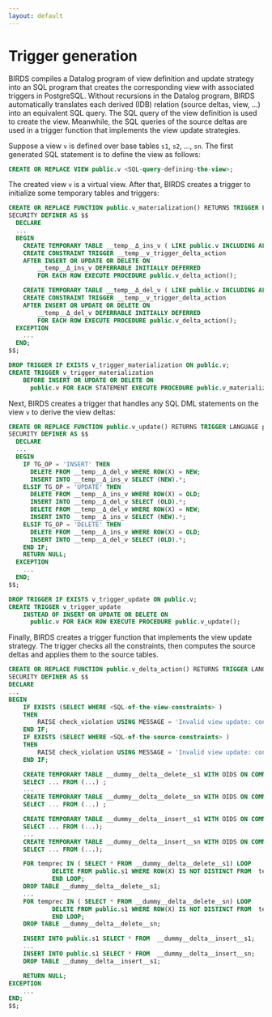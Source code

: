 ```yaml
---
layout: default
---
```


# Trigger generation

BIRDS compiles a Datalog program of view definition and update strategy into an SQL program that creates the corresponding view with associated triggers in PostgreSQL.
Without recursions in the Datalog program, BIRDS automatically translates each derived (IDB) relation (source deltas, view, ...) into an equivalent SQL query.
The SQL query of the view definition is used to create the view. Meanwhile, the SQL queries of the source deltas are used in a trigger function that implements the view update strategies.

Suppose a view `v` is defined over base tables `s1`, `s2`, ..., `sn`. The first generated SQL statement is to define the view as follows:
```sql
CREATE OR REPLACE VIEW public.v <SQL-query-defining-the-view>;
```

The created view `v` is a virtual view. After that, BIRDS creates a trigger to initialize some temporary tables and triggers:

```sql 
CREATE OR REPLACE FUNCTION public.v_materialization() RETURNS TRIGGER LANGUAGE plpgsql
SECURITY DEFINER AS $$
  DECLARE
  ...
  BEGIN
    CREATE TEMPORARY TABLE __temp__Δ_ins_v ( LIKE public.v INCLUDING ALL ) WITH OIDS ON COMMIT DROP;
    CREATE CONSTRAINT TRIGGER __temp__v_trigger_delta_action
    AFTER INSERT OR UPDATE OR DELETE ON 
        __temp__Δ_ins_v DEFERRABLE INITIALLY DEFERRED 
        FOR EACH ROW EXECUTE PROCEDURE public.v_delta_action();

    CREATE TEMPORARY TABLE __temp__Δ_del_v ( LIKE public.v INCLUDING ALL ) WITH OIDS ON COMMIT DROP;
    CREATE CONSTRAINT TRIGGER __temp__v_trigger_delta_action
    AFTER INSERT OR UPDATE OR DELETE ON 
        __temp__Δ_del_v DEFERRABLE INITIALLY DEFERRED 
        FOR EACH ROW EXECUTE PROCEDURE public.v_delta_action();
  EXCEPTION
    ...
  END;
$$;

DROP TRIGGER IF EXISTS v_trigger_materialization ON public.v;
CREATE TRIGGER v_trigger_materialization
    BEFORE INSERT OR UPDATE OR DELETE ON
      public.v FOR EACH STATEMENT EXECUTE PROCEDURE public.v_materialization();
```

Next, BIRDS creates a trigger that handles any SQL DML statements on the view `v` to derive the view deltas:

```sql
CREATE OR REPLACE FUNCTION public.v_update() RETURNS TRIGGER LANGUAGE plpgsql
SECURITY DEFINER AS $$
  DECLARE
  ...
  BEGIN
    IF TG_OP = 'INSERT' THEN
      DELETE FROM __temp__Δ_del_v WHERE ROW(X) = NEW;
      INSERT INTO __temp__Δ_ins_v SELECT (NEW).*; 
    ELSIF TG_OP = 'UPDATE' THEN
      DELETE FROM __temp__Δ_ins_v WHERE ROW(X) = OLD;
      INSERT INTO __temp__Δ_del_v SELECT (OLD).*;
      DELETE FROM __temp__Δ_del_v WHERE ROW(X) = NEW;
      INSERT INTO __temp__Δ_ins_v SELECT (NEW).*; 
    ELSIF TG_OP = 'DELETE' THEN
      DELETE FROM __temp__Δ_ins_v WHERE ROW(X) = OLD;
      INSERT INTO __temp__Δ_del_v SELECT (OLD).*;
    END IF;
    RETURN NULL;
  EXCEPTION
    ...
  END;
$$;

DROP TRIGGER IF EXISTS v_trigger_update ON public.v;
CREATE TRIGGER v_trigger_update
    INSTEAD OF INSERT OR UPDATE OR DELETE ON
      public.v FOR EACH ROW EXECUTE PROCEDURE public.v_update();
```

Finally, BIRDS creates a trigger function that implements the view update strategy. The trigger checks all the constraints, then computes the source deltas and applies them to the source tables.

```sql
CREATE OR REPLACE FUNCTION public.v_delta_action() RETURNS TRIGGER LANGUAGE plpgsql 
SECURITY DEFINER AS $$
DECLARE
... 
BEGIN
    IF EXISTS (SELECT WHERE <SQL-of-the-view-constraints> )
    THEN 
        RAISE check_violation USING MESSAGE = 'Invalid view update: constraints on the view are violated';
    END IF;
    IF EXISTS (SELECT WHERE <SQL-of-the-source-constraints> )
    THEN 
        RAISE check_violation USING MESSAGE = 'Invalid view update: constraints on the source relations are violated';
    END IF;

    CREATE TEMPORARY TABLE __dummy__delta__delete__s1 WITH OIDS ON COMMIT DROP AS 
    SELECT ... FROM (...) ;
    ...
    CREATE TEMPORARY TABLE __dummy__delta__delete__sn WITH OIDS ON COMMIT DROP AS 
    SELECT ... FROM (...) ;

    CREATE TEMPORARY TABLE __dummy__delta__insert__s1 WITH OIDS ON COMMIT DROP AS 
    SELECT ... FROM (...);
    ...
    CREATE TEMPORARY TABLE __dummy__delta__insert__sn WITH OIDS ON COMMIT DROP AS 
    SELECT ... FROM (...);

    FOR temprec IN ( SELECT * FROM __dummy__delta__delete__s1) LOOP 
            DELETE FROM public.s1 WHERE ROW(X) IS NOT DISTINCT FROM  temprec;
            END LOOP;
    DROP TABLE __dummy__delta__delete__s1;
    ...
    FOR temprec IN ( SELECT * FROM __dummy__delta__delete__sn) LOOP 
            DELETE FROM public.s1 WHERE ROW(X) IS NOT DISTINCT FROM  temprec;
            END LOOP;
    DROP TABLE __dummy__delta__delete__sn;

    INSERT INTO public.s1 SELECT * FROM  __dummy__delta__insert__s1; 
    ...
    INSERT INTO public.s1 SELECT * FROM  __dummy__delta__insert__sn; 
    DROP TABLE __dummy__delta__insert__s1;

    RETURN NULL;
EXCEPTION
    ...
END;
$$;
```